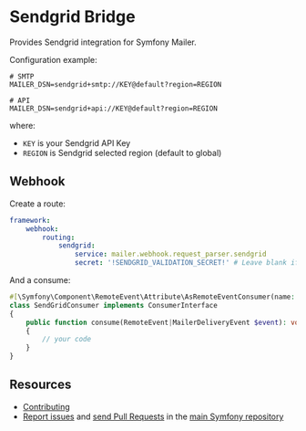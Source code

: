 Sendgrid Bridge
===============

Provides Sendgrid integration for Symfony Mailer.

Configuration example:

```env
# SMTP
MAILER_DSN=sendgrid+smtp://KEY@default?region=REGION

# API
MAILER_DSN=sendgrid+api://KEY@default?region=REGION
```

where:
 - `KEY` is your Sendgrid API Key
 - `REGION` is Sendgrid selected region (default to global)

Webhook
-------

Create a route:

```yaml
framework:
    webhook:
        routing:
            sendgrid:
                service: mailer.webhook.request_parser.sendgrid
                secret: '!SENDGRID_VALIDATION_SECRET!' # Leave blank if you don't want to use the signature validation
```

And a consume:

```php
#[\Symfony\Component\RemoteEvent\Attribute\AsRemoteEventConsumer(name: 'sendgrid')]
class SendGridConsumer implements ConsumerInterface
{
    public function consume(RemoteEvent|MailerDeliveryEvent $event): void
    {
        // your code
    }
}
```

Resources
---------

 * [Contributing](https://symfony.com/doc/current/contributing/index.html)
 * [Report issues](https://github.com/symfony/symfony/issues) and
   [send Pull Requests](https://github.com/symfony/symfony/pulls)
   in the [main Symfony repository](https://github.com/symfony/symfony)
